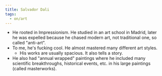 ```yaml
---
title: Salvador Dali
tags:
  - on/art
---
```

- He rooted in Impressionism. He studied in an art school in Madrid, later he was expelled because he chased modern art, not traditional one, so called "anti-art".
- To me, he's fucking cool. He almost mastered many different art styles.
	- His works are usually spacious. It also tells a story. 
- He also had "annual wrapped" paintings where he included many scientific breakthroughs, historical events, etc. in his large paintings (called masterworks). 